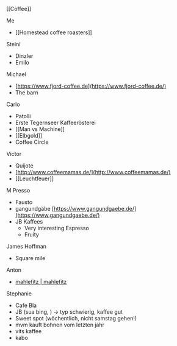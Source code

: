 [[Coffee]]

Me
- [[Homestead coffee roasters]]

Steini
- Dinzler
- Emilo

Michael
- [https://www.fjord-coffee.de](https://www.fjord-coffee.de/)
- The barn

Carlo
- Patolli
- Erste Tegernseer Kaffeerösterei
- [[Man vs Machine]]
- [[Elbgold]]
- Coffee Circle

Victor
- Quijote
- [http://www.coffeemamas.de/](http://www.coffeemamas.de/)
- [[Leuchtfeuer]]

M Presso
- Fausto
- gangundgäbe [https://www.gangundgaebe.de/](https://www.gangundgaebe.de/)
- JB Kaffees
   - Very interesting Espresso
   - Fruity

James Hoffman
- Square mile

Anton
- [mahlefitz | mahlefitz](https://www.mahlefitz.de/)

Stephanie
- Cafe Bla
- JB (sua bing, ) -> typ schwierig, kaffee gut
- Sweet spot (wöchentlich, nicht samstag gehen!)
- mvm kauft bohnen vom letzten jahr
- vits kaffee
- kabo